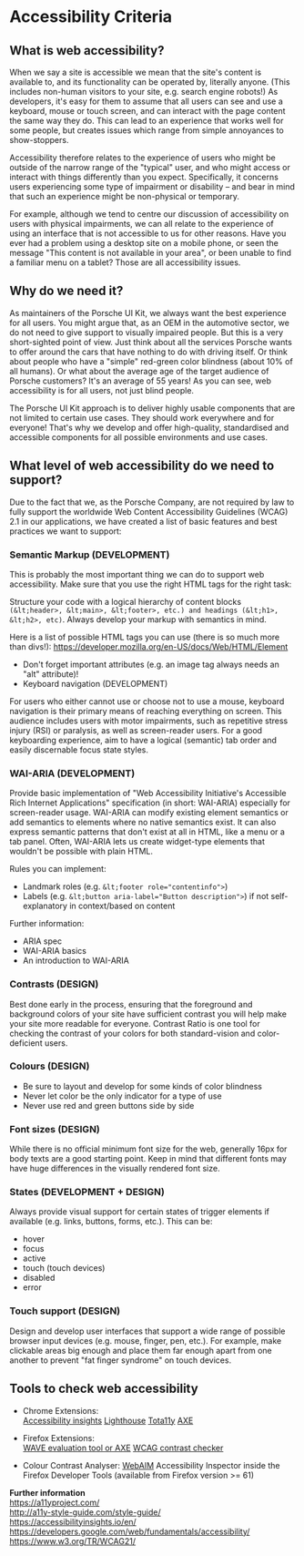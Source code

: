 # Accessibility Criteria

## What is web accessibility?
When we say a site is accessible we mean that the site's content is available to, and its functionality can be operated by, literally anyone. (This includes non-human visitors to your site, e.g. search engine robots!)
As developers, it's easy for them to assume that all users can see and use a keyboard, mouse or touch screen, and can interact with the page content the same way they do. 
This can lead to an experience that works well for some people, but creates issues which range from simple annoyances to show-stoppers.

Accessibility therefore relates to the experience of users who might be outside of the narrow range of the "typical" user, and who might access or interact with things differently than you expect. 
Specifically, it concerns users experiencing some type of impairment or disability – and bear in mind that such an experience might be non-physical or temporary.

For example, although we tend to centre our discussion of accessibility on users with physical impairments, we can all relate to the experience of using an interface that is not accessible to us for other reasons. 
Have you ever had a problem using a desktop site on a mobile phone, or seen the message "This content is not available in your area", or been unable to find a familiar menu on a tablet? Those are all accessibility issues.

## Why do we need it?
As maintainers of the Porsche UI Kit, we always want the best experience for all users. You might argue that, as an OEM in the automotive sector, we do not need to give support to visually impaired people. But this is a very short-sighted point of view.
Just think about all the services Porsche wants to offer around the cars that have nothing to do with driving itself. Or think about people who have a "simple" red-green color blindness (about 10% of all humans). 
Or what about the average age of the target audience of Porsche customers? It's an average of 55 years! As you can see, web accessibility is for all users, not just blind people.

The Porsche UI Kit approach is to deliver highly usable components that are not limited to certain use cases. They should work everywhere and for everyone! 
That's why we develop and offer high-quality, standardised and accessible components for all possible environments and use cases.

## What level of web accessibility do we need to support?
Due to the fact that we, as the Porsche Company, are not required by law to fully support the worldwide Web Content Accessibility Guidelines (WCAG) 2.1 in our applications, we have created a list of basic features and best practices we want to support:

### Semantic Markup (DEVELOPMENT)
This is probably the most important thing we can do to support web accessibility. Make sure that you use the right HTML tags for the right task:

Structure your code with a logical hierarchy of content blocks `(&lt;header>, &lt;main>, &lt;footer>, etc.) and headings (&lt;h1>, &lt;h2>, etc)`. Always develop your markup with semantics in mind. 

Here is a list of possible HTML tags you can use (there is so much more than divs!): https://developer.mozilla.org/en-US/docs/Web/HTML/Element

* Don't forget important attributes (e.g. an image tag always needs an "alt" attribute)!
* Keyboard navigation (DEVELOPMENT)

For users who either cannot use or choose not to use a mouse, keyboard navigation is their primary means of reaching everything on screen. 
This audience includes users with motor impairments, such as repetitive stress injury (RSI) or paralysis, as well as screen-reader users. 
For a good keyboarding experience, aim to have a logical (semantic) tab order and easily discernable focus state styles.

### WAI-ARIA (DEVELOPMENT)
Provide basic implementation of "Web Accessibility Initiative's Accessible Rich Internet Applications" specification (in short: WAI-ARIA) especially for screen-reader usage.
WAI-ARIA can modify existing element semantics or add semantics to elements where no native semantics exist. It can also express semantic patterns that don't exist at all in HTML, like a menu or a tab panel. 
Often, WAI-ARIA lets us create widget-type elements that wouldn't be possible with plain HTML.

Rules you can implement:
* Landmark roles (e.g. `&lt;footer role="contentinfo">`)
* Labels (e.g. `&lt;button aria-label="Button description">`) if not self-explanatory in context/based on content

Further information:
* ARIA spec
* WAI-ARIA basics
* An introduction to WAI-ARIA
###  Contrasts (DESIGN)
Best done early in the process, ensuring that the foreground and background colors of your site have sufficient contrast you will help make your site more readable for everyone. Contrast Ratio is one tool for checking the contrast of your colors for both standard-vision and color-deficient users.

### Colours (DESIGN)
* Be sure to layout and develop for some kinds of color blindness
* Never let color be the only indicator for a type of use
* Never use red and green buttons side by side

### Font sizes (DESIGN)
While there is no official minimum font size for the web, generally 16px for body texts are a good starting point. Keep in mind that different fonts may have huge differences in the visually rendered font size.

### States (DEVELOPMENT + DESIGN)
Always provide visual support for certain states of trigger elements if available (e.g. links, buttons, forms, etc.). This can be:
* hover
* focus
* active
* touch (touch devices)
* disabled
* error

### Touch support (DESIGN)
Design and develop user interfaces that support a wide range of possible browser input devices (e.g. mouse, finger, pen, etc.). For example, make clickable areas big enough and place them far enough apart from one another to prevent "fat finger syndrome" on touch devices.

## Tools to check web accessibility
* Chrome Extensions:  
[Accessibility insights](https://chrome.google.com/webstore/detail/accessibility-insights-fo/pbjjkligggfmakdaogkfomddhfmpjeni)
[Lighthouse](https://chrome.google.com/webstore/detail/lighthouse/blipmdconlkpinefehnmjammfjpmpbjk?hl=de)
[Tota11y](https://chrome.google.com/webstore/detail/tota11y-plugin-from-khan/oedofneiplgibimfkccchnimiadcmhpe)
[AXE](https://chrome.google.com/webstore/detail/axe/lhdoppojpmngadmnindnejefpokejbdd)

* Firefox Extensions:  
[WAVE evaluation tool or AXE](https://addons.mozilla.org/en-US/firefox/addon/wave-accessibility-tool/)
[WCAG contrast checker](https://addons.mozilla.org/de/firefox/addon/wcag-contrast-checker/)

* Colour Contrast Analyser:
[WebAIM](https://webaim.org/resources/contrastchecker/)
Accessibility Inspector inside the Firefox Developer Tools (available from Firefox version >= 61)

**Further information**  
https://a11yproject.com/  
http://a11y-style-guide.com/style-guide/  
https://accessibilityinsights.io/en/
https://developers.google.com/web/fundamentals/accessibility/  
https://www.w3.org/TR/WCAG21/
